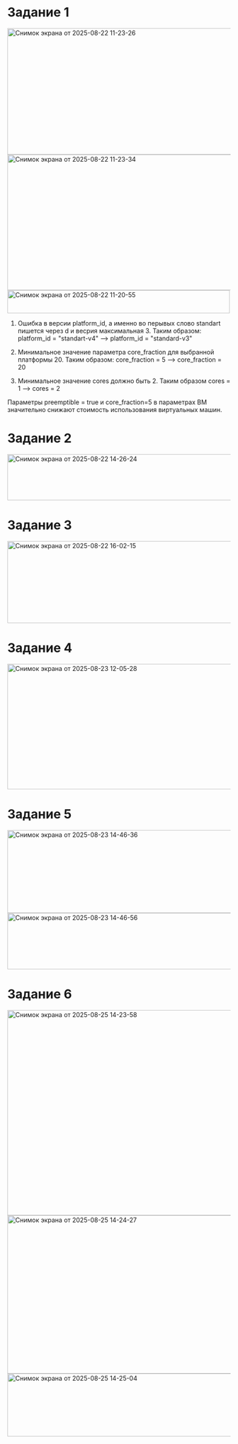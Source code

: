 # Задание 1

<img width="835" height="285" alt="Снимок экрана от 2025-08-22 11-23-26" src="https://github.com/user-attachments/assets/028e3cfc-8e7d-491b-ae54-cc6b0fa84c06" />

<img width="641" height="306" alt="Снимок экрана от 2025-08-22 11-23-34" src="https://github.com/user-attachments/assets/aca1c19d-762d-487e-ade3-79d4d81a6fa5" />

<img width="502" height="52" alt="Снимок экрана от 2025-08-22 11-20-55" src="https://github.com/user-attachments/assets/a268daed-0e24-4ddd-84fe-9ff8b5d045cb" />

1. Ошибка в версии platform_id, а именно во перывых слово standart пишется через d и весрия максимальная 3. Таким образом:
   platform_id = "standart-v4" -->  platform_id = "standard-v3"

2. Минимальное значение параметра core_fraction для выбранной платформы 20. Таким образом:
   core_fraction = 5 --> core_fraction = 20

3. Минимальное значение cores должно быть 2. Таким образом 
   cores = 1 --> cores = 2

Параметры preemptible = true и core_fraction=5 в параметрах ВМ значительно снижают стоимость использования виртуальных машин.

# Задание 2

<img width="609" height="104" alt="Снимок экрана от 2025-08-22 14-26-24" src="https://github.com/user-attachments/assets/cc12e76c-6048-46ad-b6fa-dc219143e6ca" />

# Задание 3

<img width="1158" height="185" alt="Снимок экрана от 2025-08-22 16-02-15" src="https://github.com/user-attachments/assets/9b9882b0-6165-486b-9393-cfbb72817649" />

# Задание 4

<img width="676" height="283" alt="Снимок экрана от 2025-08-23 12-05-28" src="https://github.com/user-attachments/assets/db82cd6b-9893-4372-88f5-8842eaab883a" />

# Задание 5

<img width="644" height="187" alt="Снимок экрана от 2025-08-23 14-46-36" src="https://github.com/user-attachments/assets/e520256c-b5c8-433b-ae6e-6a46ae655ead" />

<img width="631" height="127" alt="Снимок экрана от 2025-08-23 14-46-56" src="https://github.com/user-attachments/assets/b4ce1741-d4db-4291-9614-a74bb678ac02" />

# Задание 6

<img width="832" height="463" alt="Снимок экрана от 2025-08-25 14-23-58" src="https://github.com/user-attachments/assets/55ff4efe-fc93-4591-a2ed-0efba9bdbcfb" />

<img width="520" height="357" alt="Снимок экрана от 2025-08-25 14-24-27" src="https://github.com/user-attachments/assets/53f3f2ef-83b9-4371-ba54-9bc06e06977a" />

<img width="875" height="142" alt="Снимок экрана от 2025-08-25 14-25-04" src="https://github.com/user-attachments/assets/d72f9465-4e16-4747-aed4-5e7d3164d522" />




